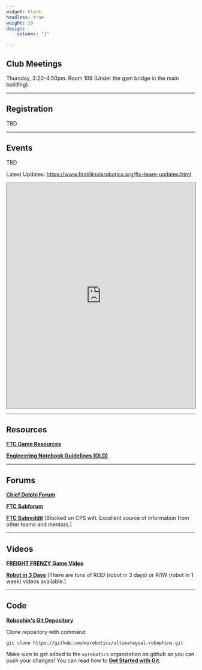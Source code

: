 ```yaml
---
widget: blank
headless: true
weight: 20
design:
    columns: "1"

---
```


## Club Meetings

Thursday, 3:20-4:50pm. Room 109 (Under the gym bridge in the main building).

-----

## Registration

TBD

-----
## Events

TBD

Latest Updates: https://www.firstillinoisrobotics.org/ftc-team-updates.html

<iframe src="https://calendar.google.com/calendar/embed?height=600&wkst=1&bgcolor=%23F09300&ctz=America%2FChicago&title=Robotics%20Team&src=Y3BzLmVkdV9jbGFzc3Jvb205MGYzMGJjYkBncm91cC5jYWxlbmRhci5nb29nbGUuY29t&color=%233F51B5" style="border:solid 1px #777" width="100%" height="600" frameborder="0" scrolling="no"></iframe>


-----
## Resources

[**FTC Game Resources**](https://www.firstinspires.org/resource-library/ftc/game-and-season-info)

[**Engineering Notebook Guidelines (OLD)**](https://www.firstinspires.org/sites/default/files/uploads/resource_library/ftc/engineering-notebook-guidelines.pdf)


-----
## Forums

[**Chief Delphi Forum**](https://www.chiefdelphi.com)

[**FTC Subforum**](https://www.chiefdelphi.com/c/other/first-tech-challenge/60)

[**FTC Subreddit**](https://www.reddit.com/r/FTC/) \[Blocked on CPS wifi. Excellent source of information from other teams and mentors.\]

-----
## Videos

[**FREIGHT FRENZY Game Video**](https://www.youtube.com/watch?v=I6lX12idAf8&t=50s)


[**Robot in 3 Days**](https://www.youtube.com/user/robotin3days) \[There are tons of Ri3D (robot in 3 days) or Ri1W (robot in 1 week) videos available.\]

-----
## Code

[**Robophin's Git Depository**](https://github.com/wyrobotics/ultimategoal-robophins)

Clone repository with command:

```git clone https://github.com/wyrobotics/ultimategoal-robophins.git```

Make sure to get added to the `wyrobotics` organization on github so you can push your changes! You can read how to [**Get Started with Git**](https://opensource.com/article/18/1/step-step-guide-git).